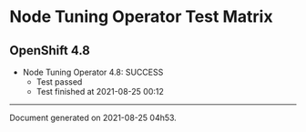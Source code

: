 
Node Tuning Operator Test Matrix
================================

OpenShift 4.8
-------------


* Node Tuning Operator 4.8: SUCCESS
  - Test passed
  - Test finished at 2021-08-25 00:12


---
Document generated on 2021-08-25 04h53.

